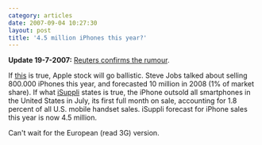 ```yaml
---
category: articles
date: 2007-09-04 10:27:30
layout: post
title: '4.5 million iPhones this year?'
---
```


<p><strong>Update 19-7-2007:</strong> <a href="http://www.reuters.com/article/marketsNews/idUKN1921962520070919?rpc=44">Reuters confirms the rumour</a>.</p> <p>If <a href="http://www.reuters.com/article/technologyNews/idUSL0432369320070904">this</a> is true, Apple stock will go ballistic. Steve Jobs talked about selling 800.000 iPhones this year, and forecasted 10 million in 2008 (1% of market share). If what <a href="http://www.isuppli.com/">iSuppli</a> states is true, the iPhone outsold all smartphones in the United States in July, its first full month on sale, accounting for 1.8 percent of all U.S. mobile handset sales. iSuppli forecast for iPhone sales this year is now 4.5 million.</p><p>Can't wait for the European (read 3G) version.</p>

